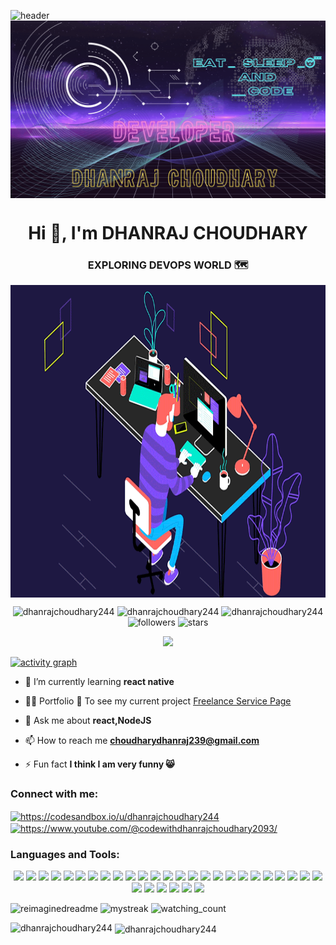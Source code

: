 ![header](https://capsule-render.vercel.app/api?type=waving&height=300&color=gradient&text=WEB%20DEVELOPER&textBg=false)
<img align="center" alt="logo" src="https://github.com/DHANRAJCHOUDHARY244/DHANRAJCHOUDHARY244/blob/main/a.png">
<h1 align="center">Hi 👋, I'm DHANRAJ CHOUDHARY</h1>
<h3 align="center">EXPLORING DEVOPS WORLD 🗺</h3>
<img align="center" alt="coding " width="1200" height="500" src="https://github.com/DHANRAJCHOUDHARY244/DHANRAJCHOUDHARY244/blob/main/coding.gif">

<p align="center"> 
<img src="https://komarev.com/ghpvc/?username=dhanrajchoudhary244&label=Profile%20views&color=0e75b6&style=flat" alt="dhanrajchoudhary244" /> 
<img src="https://badges.strrl.dev/years/dhanrajchoudhary244" alt="dhanrajchoudhary244" /> 
<img src="https://badges.strrl.dev/repos/dhanrajchoudhary244" alt="dhanrajchoudhary244" /> 
<img alt="followers" src="https://img.shields.io/github/followers/dhanrajchoudhary244?label=Followers&style=social" alt="dhanrajchoudhary244" />
<img src="https://img.shields.io/github/stars/dhanrajchoudhary244?label=Stars" alt="stars">
</p>

<p align="center"> 
<img src="https://github-profile-trophy.vercel.app/?username=dhanrajchoudhary244&theme=juicyfresh&no-bg=true" />
 </p>

[![activity graph](https://github-readme-activity-graph.vercel.app/graph?username=dhanrajchoudhary244&theme=github-dark-dimmed&custom_title=dhanrajchoudhary244%20Activity%20Graph&hide_border=true)](https://github.com/ashutosh00710/github-readme-activity-graph)

- 🌱 I’m currently learning **react native**

- 👨‍💻 Portfolio 🔗 To see my current project [Freelance Service Page](https://portfoli2.vercel.app/)

- 💬 Ask me about **react,NodeJS**

- 📫 How to reach me **choudharydhanraj239@gmail.com**

- ⚡ Fun fact **I think I am very funny 😸**

<h3 align="left">Connect with me:</h3>
<p align="left">
<a href="https://codesandbox.com/https://codesandbox.io/u/dhanrajchoudhary244" target="blank"><img align="center" src="https://raw.githubusercontent.com/rahuldkjain/github-profile-readme-generator/master/src/images/icons/Social/codesandbox.svg" alt="https://codesandbox.io/u/dhanrajchoudhary244" height="30" width="40" /></a>
<a href="https://www.youtube.com/c/https://www.youtube.com/@codewithdhanrajchoudhary2093/" target="blank"><img align="center" src="https://raw.githubusercontent.com/rahuldkjain/github-profile-readme-generator/master/src/images/icons/Social/youtube.svg" alt="https://www.youtube.com/@codewithdhanrajchoudhary2093/" height="30" width="40" /></a>
</p>

<h3 align="left">Languages and Tools:</h3>
<p align="center"> 
<img src="https://img.shields.io/badge/Next.js-000000.svg?style=for-the-badge&logo=nextdotjs&logoColor=white"/>
<img src="https://img.shields.io/badge/React-61DAFB.svg?style=for-the-badge&logo=React&logoColor=black"/>
<img src="https://img.shields.io/badge/Bootstrap-7952B3.svg?style=for-the-badge&logo=Bootstrap&logoColor=white"/>
<img src="https://img.shields.io/badge/Electron-47848F.svg?style=for-the-badge&logo=Electron&logoColor=white"/>
<img src="https://img.shields.io/badge/Erlang-A90533.svg?style=for-the-badge&logo=Erlang&logoColor=white"/>
<img src="https://img.shields.io/badge/Express-000000.svg?style=for-the-badge&logo=Express&logoColor=white"/>
<img src="https://img.shields.io/badge/Figma-F24E1E.svg?style=for-the-badge&logo=Figma&logoColor=white"/>
<img src="https://img.shields.io/badge/Firebase-FFCA28.svg?style=for-the-badge&logo=Firebase&logoColor=black"/>
<img src="https://img.shields.io/badge/Framer-0055FF.svg?style=for-the-badge&logo=Framer&logoColor=white"/>
<img src="https://img.shields.io/badge/HTML5-E34F26.svg?style=for-the-badge&logo=HTML5&logoColor=white"/>
<img src="https://img.shields.io/badge/JavaScript-F7DF1E.svg?style=for-the-badge&logo=JavaScript&logoColor=black"/>
<img src="https://img.shields.io/badge/MariaDB-003545.svg?style=for-the-badge&logo=MariaDB&logoColor=white"/>
<img src="https://img.shields.io/badge/MongoDB-47A248.svg?style=for-the-badge&logo=MongoDB&logoColor=white"/>
<img src="https://img.shields.io/badge/Mongoose-880000.svg?style=for-the-badge&logo=Mongoose&logoColor=white"/>
<img src="https://img.shields.io/badge/MySQL-4479A1.svg?style=for-the-badge&logo=MySQL&logoColor=white"/>
<img src="https://img.shields.io/badge/NestJS-E0234E.svg?style=for-the-badge&logo=NestJS&logoColor=white"/>
<img src="https://img.shields.io/badge/Node.js-339933.svg?style=for-the-badge&logo=nodedotjs&logoColor=white"/>
<img src="https://img.shields.io/badge/Adobe%20Photoshop-31A8FF.svg?style=for-the-badge&logo=Adobe-Photoshop&logoColor=white"/>
<img src="https://img.shields.io/badge/PHP-777BB4.svg?style=for-the-badge&logo=PHP&logoColor=white"/>
<img src="https://img.shields.io/badge/Postman-FF6C37.svg?style=for-the-badge&logo=Postman&logoColor=white"/>
<img src="https://img.shields.io/badge/Pug-A86454.svg?style=for-the-badge&logo=Pug&logoColor=white"/>
<img src="https://img.shields.io/badge/EJS-B4CA65.svg?style=for-the-badge&logo=EJS&logoColor=black"/>
<img src="https://img.shields.io/badge/Python-3776AB.svg?style=for-the-badge&logo=Python&logoColor=white"/>
<img src="https://img.shields.io/badge/RabbitMQ-FF6600.svg?style=for-the-badge&logo=RabbitMQ&logoColor=white"/>
<img src="https://img.shields.io/badge/Redis-DC382D.svg?style=for-the-badge&logo=Redis&logoColor=white"/>
<img src="https://img.shields.io/badge/Socket.io-010101.svg?style=for-the-badge&logo=socketdotio&logoColor=white"/>
<img src="https://img.shields.io/badge/Redux-764ABC.svg?style=for-the-badge&logo=Redux&logoColor=white"/>
<img src="https://img.shields.io/badge/Sass-CC6699.svg?style=for-the-badge&logo=Sass&logoColor=white"/>
<img src="https://img.shields.io/badge/SQLite-003B57.svg?style=for-the-badge&logo=SQLite&logoColor=white"/>
<img src="https://img.shields.io/badge/Tailwind%20CSS-06B6D4.svg?style=for-the-badge&logo=Tailwind-CSS&logoColor=white"/>
<img src="https://img.shields.io/badge/TypeScript-3178C6.svg?style=for-the-badge&logo=TypeScript&logoColor=white"/>
</p>

<p>
<img src="https://myreadme.vercel.app/api/embed/dhanrajchoudhary244?panels=userstatistics,toprepositories,toplanguages,commitgraph" alt="reimaginedreadme" />
<img src="https://github-readme-streak-stats.herokuapp.com/?user=dhanrajchoudhary244&theme=tokyonight" alt="mystreak"/>

<img src="https://widgetbite.com/stats/{random-guid}" alt="watching_count" />
</p>

<p><img align="left" src="https://github-readme-stats.vercel.app/api/top-langs?username=dhanrajchoudhary244&show_icons=true&locale=en&layout=compact" alt="dhanrajchoudhary244" /></p>

<p>&nbsp;<img align="center" src="https://github-readme-stats.vercel.app/api?username=dhanrajchoudhary244&show_icons=true&locale=en" alt="dhanrajchoudhary244" /></p>

